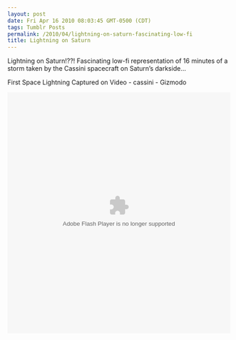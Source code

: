 ```yaml
---
layout: post
date: Fri Apr 16 2010 08:03:45 GMT-0500 (CDT)
tags: Tumblr Posts
permalink: /2010/04/lightning-on-saturn-fascinating-low-fi
title: Lightning on Saturn
---
```


Lightning on Saturn!??! Fascinating low-fi representation of 16 minutes of a storm taken by the Cassini spacecraft on Saturn&rsquo;s darkside&hellip;

First Space Lightning Captured on Video - cassini - Gizmodo

<object id="flashObj" width="500" height="540" classid="clsid:D27CDB6E-AE6D-11cf-96B8-444553540000" codebase="http://download.macromedia.com/pub/shockwave/cabs/flash/swflash.cab#version=9,0,47,0"><param name="movie" value="http://c.brightcove.com/services/viewer/federated_f9/1813626064?isVid=1"><param name="bgcolor" value="#FFFFFF"><param name="flashVars" value="videoId=78054605001&amp;playerID=1813626064&amp;domain=embed&amp;dynamicStreaming=true"><param name="base" value="http://admin.brightcove.com"><param name="seamlesstabbing" value="false"><param name="allowFullScreen" value="true"><param name="swLiveConnect" value="true"><param name="allowScriptAccess" value="always"><embed src="http://c.brightcove.com/services/viewer/federated_f9/1813626064?isVid=1" bgcolor="#FFFFFF" flashvars="videoId=78054605001&amp;playerID=1813626064&amp;domain=embed&amp;dynamicStreaming=true" base="http://admin.brightcove.com" name="flashObj" width="500" height="540" seamlesstabbing="false" type="application/x-shockwave-flash" allowfullscreen="true" swliveconnect="true" allowscriptaccess="always" pluginspage="http://www.macromedia.com/shockwave/download/index.cgi?P1_Prod_Version=ShockwaveFlash"></object>

